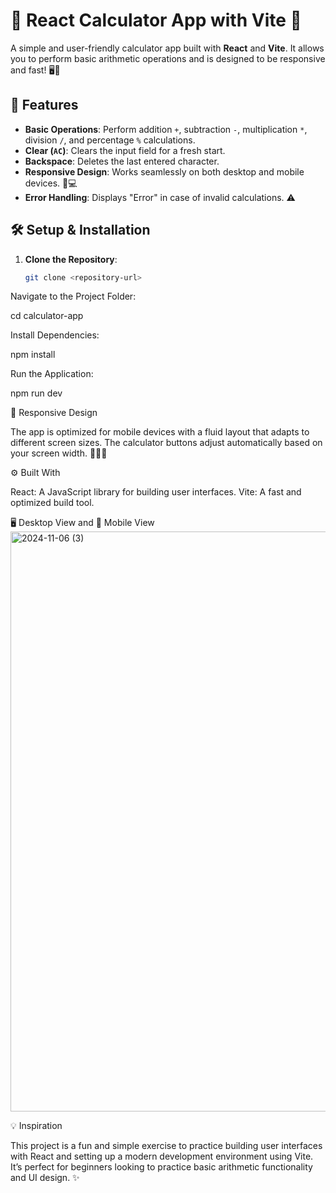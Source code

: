 # 🧮 React Calculator App with Vite 🚀

A simple and user-friendly calculator app built with **React** and **Vite**. It allows you to perform basic arithmetic operations and is designed to be responsive and fast! 🖥️📱

## 🚀 Features

- **Basic Operations**: Perform addition `+`, subtraction `-`, multiplication `*`, division `/`, and percentage `%` calculations.
- **Clear (`AC`)**: Clears the input field for a fresh start.
- **Backspace**: Deletes the last entered character.
- **Responsive Design**: Works seamlessly on both desktop and mobile devices. 📱💻
- **Error Handling**: Displays "Error" in case of invalid calculations. ⚠️

## 🛠️ Setup & Installation

1. **Clone the Repository**:
   ```bash
   git clone <repository-url>

Navigate to the Project Folder:


cd calculator-app

Install Dependencies:

npm install

Run the Application:

npm run dev


📱 Responsive Design

The app is optimized for mobile devices with a fluid layout that adapts to different screen sizes. The calculator buttons adjust automatically based on your screen width. 🧑‍💻📱

⚙️ Built With

React: A JavaScript library for building user interfaces.
Vite: A fast and optimized build tool.

🖥️ Desktop View and 📱 Mobile View
<img width="928" alt="2024-11-06 (3)" src="https://github.com/user-attachments/assets/58068079-570a-4dc3-8eb5-7d997d612d26">


💡 Inspiration

This project is a fun and simple exercise to practice building user interfaces with React and setting up a modern development environment using Vite. It’s perfect for beginners looking to practice basic arithmetic functionality and UI design. ✨
